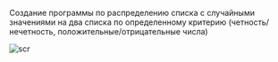 Создание программы по распределению списка с случайными значениями на два списка по определенному критерию (четность/нечетность, положительные/отрицательные числа)

![scr](src_knife.png)
